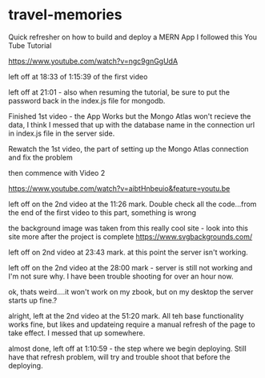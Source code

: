 # travel-memories
Quick refresher on how to build and deploy a MERN App
I followed this You Tube Tutorial 

https://www.youtube.com/watch?v=ngc9gnGgUdA

left off at 18:33 of 1:15:39 of the first video

left off at 21:01 - also when resuming the tutorial, be sure to put the password back in the index.js file for mongodb.

Finished 1st video - the App Works but the Mongo Atlas won't recieve the data, I think I messed that up with the database name in the connection url in index.js file in the server side. 

Rewatch the 1st video, the part of setting up the Mongo Atlas connection and fix the problem

then commence with Video 2 

https://www.youtube.com/watch?v=aibtHnbeuio&feature=youtu.be

left off on the 2nd video at the 11:26 mark. Double check all the code...from the end of the first video to this part, something is wrong

the background image was taken from this really cool site - look into this site more after the project is complete
https://www.svgbackgrounds.com/

left off on 2nd video at 23:43 mark. at this point the server isn't working. 

left off on the 2nd video at the 28:00 mark - server is still not working and I'm not sure why. I have been trouble shooting for over an hour now. 

ok, thats weird....it won't work on my zbook, but on my desktop the server starts up fine.?


alright, left at the 2nd video at the 51:20 mark. All teh base functionality works fine, but likes and updateing require a manual refresh of the page to take effect. I messed that up somewhere. 

almost done, left off at 1:10:59 - the step where we begin deploying. Still have that refresh problem, will try and trouble shoot that before the deploying.